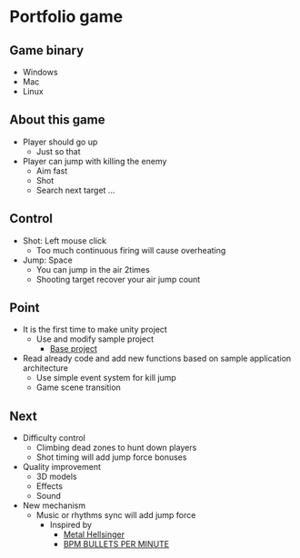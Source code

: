 # Portfolio game

## Game binary

- Windows
- Mac
- Linux

## About this game

- Player should go up
  - Just so that
- Player can jump with killing the enemy
  - Aim fast
  - Shot
  - Search next target ...

## Control

- Shot: Left mouse click
  - Too much continuous firing will cause overheating
- Jump: Space
  - You can jump in the air 2times
  - Shooting target recover your air jump count

## Point

- It is the first time to make unity project
  - Use and modify sample project
    - [Base project](https://learn.unity.com/project/fps-template)
- Read already code and add new functions based on sample application architecture
  - Use simple event system for kill jump
  - Game scene transition

## Next

- Difficulty control
  - Climbing dead zones to hunt down players
  - Shot timing will add jump force bonuses
- Quality improvement
  - 3D models
  - Effects
  - Sound
- New mechanism
  - Music or rhythms sync will add jump force
    - Inspired by
      - [Metal Hellsinger](https://store.steampowered.com/app/1061910/Metal_Hellsinger/)
      - [BPM BULLETS PER MINUTE](https://store.steampowered.com/app/1286350/BPM_BULLETS_PER_MINUTE/)